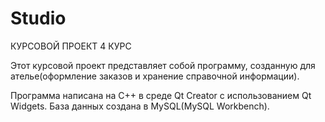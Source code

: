 # Studio
КУРСОВОЙ ПРОЕКТ 4 КУРС 

Этот курсовой проект представляет собой программу, созданную для ателье(оформление заказов и хранение справочной информации).

Программа написана на C++ в среде Qt Creator с использованием Qt Widgets.
База данных создана в MySQL(MySQL Workbench).
